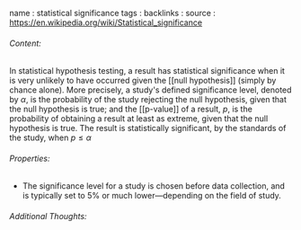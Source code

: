 name : statistical significance
tags : 
backlinks : 
source : https://en.wikipedia.org/wiki/Statistical_significance

###### Content:
In statistical hypothesis testing, a result has statistical significance when it is very unlikely to have occurred given the [[null hypothesis]] (simply by chance alone). More precisely, a study's defined significance level, denoted by $\alpha$, is the probability of the study rejecting the null hypothesis, given that the null hypothesis is true; and the [[p-value]] of a result, $p$, is the probability of obtaining a result at least as extreme, given that the null hypothesis is true.
The result is statistically significant, by the standards of the study, when $p\leq \alpha$

###### Properties:
- The significance level for a study is chosen before data collection, and is typically set to 5% or much lower—depending on the field of study.

###### Additional Thoughts:
